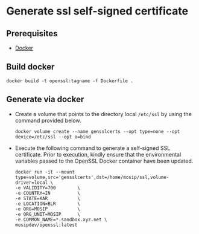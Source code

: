 # Generate ssl self-signed certificate

## Prerequisites
* [Docker](https://docs.docker.com/engine/install/)

## Build docker
```
docker build -t openssl:tagname -f Dockerfile .
```

## Generate via docker
* Create a volume that points to the directory local `/etc/ssl` by using the command provided below.
  ```
  docker volume create --name gensslcerts --opt type=none --opt device=/etc/ssl --opt o=bind
  ```
* Execute the following command to generate a self-signed SSL certificate. 
  Prior to execution, kindly ensure that the environmental variables passed to the OpenSSL Docker container have been updated.
  ```
  docker run -it --mount type=volume,src='gensslcerts',dst=/home/mosip/ssl,volume-driver=local \
  -e VALIDITY=700        \
  -e COUNTRY=IN          \
  -e STATE=KAR           \
  -e LOCATION=BLR        \
  -e ORG=MOSIP           \
  -e ORG_UNIT=MOSIP      \
  -e COMMON_NAME=*.sandbox.xyz.net \
  mosipdev/openssl:latest 
  ```